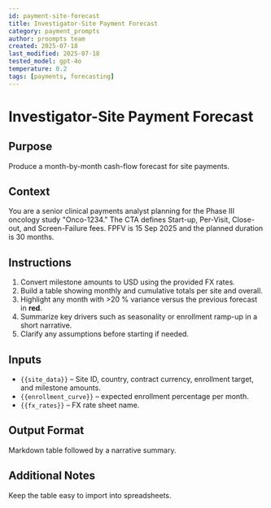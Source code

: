 ```yaml
---
id: payment-site-forecast
title: Investigator-Site Payment Forecast
category: payment_prompts
author: proompts team
created: 2025-07-18
last_modified: 2025-07-18
tested_model: gpt-4o
temperature: 0.2
tags: [payments, forecasting]
---
```


# Investigator-Site Payment Forecast

## Purpose

Produce a month-by-month cash-flow forecast for site payments.

## Context

You are a senior clinical payments analyst planning for the Phase III oncology study "Onco-1234." The CTA defines Start-up, Per-Visit, Close-out, and Screen-Failure fees. FPFV is 15 Sep 2025 and the planned duration is 30 months.

## Instructions

1. Convert milestone amounts to USD using the provided FX rates.
1. Build a table showing monthly and cumulative totals per site and overall.
1. Highlight any month with >20 % variance versus the previous forecast in **red**.
1. Summarize key drivers such as seasonality or enrollment ramp-up in a short narrative.
1. Clarify any assumptions before starting if needed.

## Inputs

- `{{site_data}}` – Site ID, country, contract currency, enrollment target, and milestone amounts.
- `{{enrollment_curve}}` – expected enrollment percentage per month.
- `{{fx_rates}}` – FX rate sheet name.

## Output Format

Markdown table followed by a narrative summary.

## Additional Notes

Keep the table easy to import into spreadsheets.
